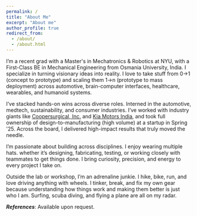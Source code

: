```yaml
---
permalink: /
title: "About Me"
excerpt: "About me"
author_profile: true
redirect_from: 
  - /about/
  - /about.html
---
```



I’m a recent grad with a Master's in Mechatronics & Robotics at NYU, with a First-Class BE in Mechanical Engineering from Osmania University, India. I specialize in turning visionary ideas into reality. I love to take stuff from 0→1 (concept to prototype) and scaling them 1→n (prototype to mass deployment) across automotive, brain-computer interfaces, healthcare, wearables, and humanoid systems.

I’ve stacked hands-on wins across diverse roles. Interned in the automotive, medtech, sustainability, and consumer industries. I’ve worked with industry giants like [Coopersurgical, Inc.](https://www.coopersurgical.com/about-us/) and [Kia Motors India](https://www.kia.com/in/home.html), and took full ownership of design-to-manufacturing (high volume) at a startup in Spring '25. Across the board, I delivered high-impact results that truly moved the needle.

 I’m passionate about building across disciplines. I enjoy wearing multiple hats. whether it’s designing, fabricating, testing, or working closely with teammates to get things done. I bring curiosity, precision, and energy to every project I take on.

Outside the lab or workshop, I’m an adrenaline junkie. I hike, bike, run, and love driving anything with wheels. I tinker, break, and fix my own gear because understanding how things work and making them better is just who I am. Surfing, scuba diving, and flying a plane are all on my radar. 

***References***: Available upon request.
